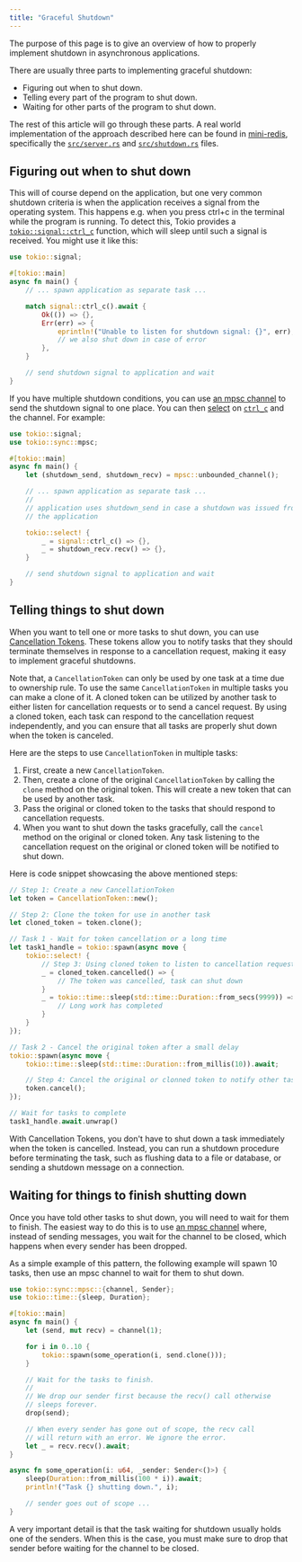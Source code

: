```yaml
---
title: "Graceful Shutdown"
---
```


The purpose of this page is to give an overview of how to properly implement
shutdown in asynchronous applications.

There are usually three parts to implementing graceful shutdown:

 * Figuring out when to shut down.
 * Telling every part of the program to shut down.
 * Waiting for other parts of the program to shut down.

The rest of this article will go through these parts. A real world
implementation of the approach described here can be found in [mini-redis],
specifically the [`src/server.rs`][server.rs] and
[`src/shutdown.rs`][shutdown.rs] files.

## Figuring out when to shut down

This will of course depend on the application, but one very common shutdown
criteria is when the application receives a signal from the operating system.
This happens e.g. when you press ctrl+c in the terminal while the program is
running. To detect this, Tokio provides a [`tokio::signal::ctrl_c`][ctrl_c]
function, which will sleep until such a signal is received. You might use it
like this:
```rs
use tokio::signal;

#[tokio::main]
async fn main() {
    // ... spawn application as separate task ...

    match signal::ctrl_c().await {
        Ok(()) => {},
        Err(err) => {
            eprintln!("Unable to listen for shutdown signal: {}", err);
            // we also shut down in case of error
        },
    }

    // send shutdown signal to application and wait
}
```
If you have multiple shutdown conditions, you can use [an mpsc channel] to send
the shutdown signal to one place. You can then [select] on [`ctrl_c`][ctrl_c]
and the channel. For example:
```rs
use tokio::signal;
use tokio::sync::mpsc;

#[tokio::main]
async fn main() {
    let (shutdown_send, shutdown_recv) = mpsc::unbounded_channel();

    // ... spawn application as separate task ...
    //
    // application uses shutdown_send in case a shutdown was issued from inside
    // the application

    tokio::select! {
        _ = signal::ctrl_c() => {},
        _ = shutdown_recv.recv() => {},
    }

    // send shutdown signal to application and wait
}
```

## Telling things to shut down

When you want to tell one or more tasks to shut down, you can use [Cancellation 
Tokens][cancellation-tokens]. These tokens allow you to notify tasks that they 
should terminate themselves in response to a cancellation request, making it 
easy to implement graceful shutdowns.

Note that, a `CancellationToken` can only be used by one task at a time due to 
ownership rule. To use the same `CancellationToken` in multiple tasks you can make 
a clone of it. A cloned token can be utilized by another task to either listen for 
cancellation requests or to send a cancel request. By using a cloned token, each 
task can respond to the cancellation request independently, and you can ensure that 
all tasks are properly shut down when the token is canceled.

Here are the steps to use `CancellationToken` in multiple tasks:
1. First, create a new `CancellationToken`.
2. Then, create a clone of the original `CancellationToken` by calling the `clone` method on the original token. This will create a new token that can be used by another task.
3. Pass the original or cloned token to the tasks that should respond to cancellation requests.
4. When you want to shut down the tasks gracefully, call the `cancel` method on the original or cloned token. Any task listening to the cancellation request on the original or cloned token will be notified to shut down.


Here is code snippet showcasing the above mentioned steps:

```rs
// Step 1: Create a new CancellationToken
let token = CancellationToken::new();

// Step 2: Clone the token for use in another task
let cloned_token = token.clone();

// Task 1 - Wait for token cancellation or a long time
let task1_handle = tokio::spawn(async move {
    tokio::select! {
        // Step 3: Using cloned token to listen to cancellation requests
        _ = cloned_token.cancelled() => {
            // The token was cancelled, task can shut down
        }
        _ = tokio::time::sleep(std::time::Duration::from_secs(9999)) => {
            // Long work has completed
        }
    }
});

// Task 2 - Cancel the original token after a small delay
tokio::spawn(async move {
    tokio::time::sleep(std::time::Duration::from_millis(10)).await;

    // Step 4: Cancel the original or clonned token to notify other tasks about shutting down gracefully
    token.cancel();
});

// Wait for tasks to complete
task1_handle.await.unwrap()
```

With Cancellation Tokens, you don't have to shut down a task immediately when 
the token is cancelled. Instead, you can run a shutdown procedure before 
terminating the task, such as flushing data to a file or database, or sending 
a shutdown message on a connection.

## Waiting for things to finish shutting down

Once you have told other tasks to shut down, you will need to wait for them to
finish. The easiest way to do this is to use [an mpsc channel] where, instead of
sending messages, you wait for the channel to be closed, which happens when
every sender has been dropped.

As a simple example of this pattern, the following example will spawn 10 tasks,
then use an mpsc channel to wait for them to shut down.
```rs
use tokio::sync::mpsc::{channel, Sender};
use tokio::time::{sleep, Duration};

#[tokio::main]
async fn main() {
    let (send, mut recv) = channel(1);

    for i in 0..10 {
        tokio::spawn(some_operation(i, send.clone()));
    }

    // Wait for the tasks to finish.
    //
    // We drop our sender first because the recv() call otherwise
    // sleeps forever.
    drop(send);

    // When every sender has gone out of scope, the recv call
    // will return with an error. We ignore the error.
    let _ = recv.recv().await;
}

async fn some_operation(i: u64, _sender: Sender<()>) {
    sleep(Duration::from_millis(100 * i)).await;
    println!("Task {} shutting down.", i);

    // sender goes out of scope ...
}
```
A very important detail is that the task waiting for shutdown usually holds one
of the senders. When this is the case, you must make sure to drop that sender
before waiting for the channel to be closed.

[ctrl_c]: https://docs.rs/tokio/1/tokio/signal/fn.ctrl_c.html
[an mpsc channel]: https://docs.rs/tokio/1/tokio/sync/mpsc/index.html
[select]: https://docs.rs/tokio/1/tokio/macro.select.html
[cancellation-tokens]: https://docs.rs/tokio-util/latest/tokio_util/sync/struct.CancellationToken.html
[watch]: https://docs.rs/tokio/1/tokio/sync/watch/index.html
[shutdown.rs]: https://github.com/tokio-rs/mini-redis/blob/master/src/shutdown.rs
[server.rs]: https://github.com/tokio-rs/mini-redis/blob/master/src/server.rs
[mini-redis]: https://github.com/tokio-rs/mini-redis/
